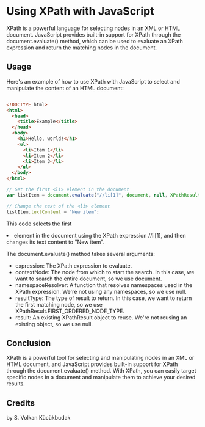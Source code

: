 # Using XPath with JavaScript 
XPath is a powerful language for selecting nodes in an XML or HTML document. JavaScript provides built-in support for XPath through the document.evaluate() method, which can be used to evaluate an XPath expression and return the matching nodes in the document.

## Usage
Here's an example of how to use XPath with JavaScript to select and manipulate the content of an HTML document:

```html

<!DOCTYPE html>
<html>
  <head>
    <title>Example</title>
  </head>
  <body>
    <h1>Hello, world!</h1>
    <ul>
      <li>Item 1</li>
      <li>Item 2</li>
      <li>Item 3</li>
    </ul>
  </body>
</html>
```
```javascript
// Get the first <li> element in the document
var listItem = document.evaluate("//li[1]", document, null, XPathResult.FIRST_ORDERED_NODE_TYPE, null).singleNodeValue;

// Change the text of the <li> element
listItem.textContent = "New item";
```
This code selects the first <li> element in the document using the XPath expression //li[1], and then changes its text content to "New item".

The document.evaluate() method takes several arguments:

- expression: The XPath expression to evaluate.
- contextNode: The node from which to start the search. In this case, we want to search the entire document, so we use document.
- namespaceResolver: A function that resolves namespaces used in the XPath expression. We're not using any namespaces, so we use null.
- resultType: The type of result to return. In this case, we want to return the first matching node, so we use XPathResult.FIRST_ORDERED_NODE_TYPE.
- result: An existing XPathResult object to reuse. We're not reusing an existing object, so we use null.
## Conclusion
XPath is a powerful tool for selecting and manipulating nodes in an XML or HTML document, and JavaScript provides built-in support for XPath through the document.evaluate() method. With XPath, you can easily target specific nodes in a document and manipulate them to achieve your desired results.
## Credits
by S. Volkan Kücükbudak
